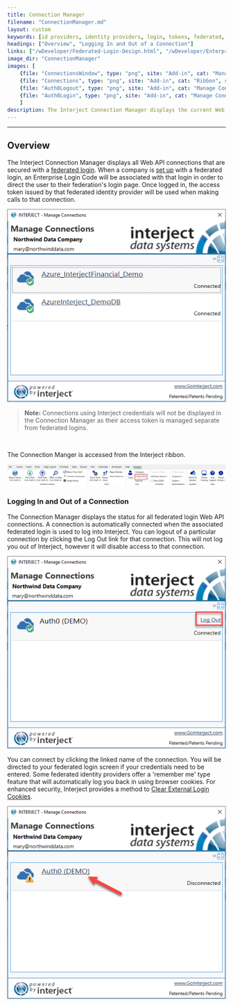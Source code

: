 ```yaml
---
title: Connection Manager
filename: "ConnectionManager.md"
layout: custom
keywords: [id providers, identity providers, login, tokens, federated, enterprise]
headings: ["Overview", "Logging In and Out of a Connection"]
links: ["/wDeveloper/Federated-Login-Design.html", "/wDeveloper/Enterprise-Login-Setup.html", "/wAbout/Logging-In-Enterprise.html#clearing-login-cookies"]
image_dir: "ConnectionManager"
images: [
	{file: "ConnectionsWindow", type: "png", site: "Add-in", cat: "Manage Connections", sub: "", report: "", ribbon: "", config: ""}, 
	{file: "Connections", type: "png", site: "Add-in", cat: "Ribbon", sub: "", report: "", ribbon: "Advanced", config: ""}, 
	{file: "Auth0Logout", type: "png", site: "Add-in", cat: "Manage Connections", sub: "", report: "", ribbon: "", config: ""}, 
	{file: "Auth0Login", type: "png", site: "Add-in", cat: "Manage Connections", sub: "", report: "", ribbon: "", config: ""}
	]
description: The Interject Connection Manager displays the current Web API connections associated with a company and that use a federated login.
---
```

* * *

## Overview

The Interject Connection Manager displays all Web API connections that are secured with a [federated login](/wDeveloper/Federated-Login-Design.html). When a company is [set up](/wDeveloper/Enterprise-Login-Setup.html) with a federated login, an Enterprise Login Code will be associated with that login in order to direct the user to their federation's login page. Once logged in, the access token issued by that federated identity provider will be used when making calls to that connection.

![](/images/ConnectionManager/ConnectionsWindow.png)
<br>

<blockquote class=highlight_note>
<b>Note:</b> Connections using Interject credentials will not be displayed in the Connection Manager as their access token is managed separate from federated logins.
</blockquote>
<br>

The Connection Manger is accessed from the Interject ribbon.

![](/images/ConnectionManager/Connections.png)
<br>

### Logging In and Out of a Connection

The Connection Manager displays the status for all federated login Web API connections. A connection is automatically connected when the associated federated login is used to log into Interject. You can logout of a particular connection by clicking the Log Out link for that connection. This will not log you out of Interject, however it will disable access to that connection.

![](/images/ConnectionManager/Auth0Logout.png)
<br>

You can connect by clicking the linked name of the connection. You will be directed to your federated login screen if your credentials need to be entered. Some federated identity providers offer a 'remember me' type feature that will automatically log you back in using browser cookies. For enhanced security, Interject provides a method to [Clear External Login Cookies](/wAbout/Logging-In-Enterprise.html#clearing-login-cookies).

![](/images/ConnectionManager/Auth0Login.png)
<br>

